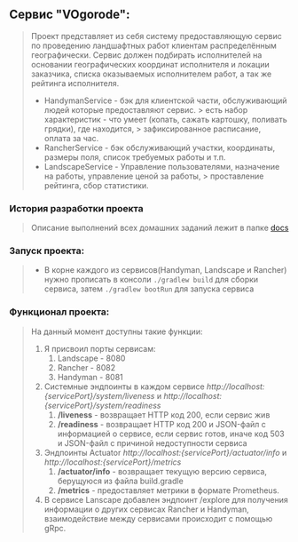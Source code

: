 ## Сервис "VOgorode":
> Проект представляет из себя систему предоставляющую сервис по проведению ландшафтных работ клиентам распределённым
> географически. Сервис должен подбирать исполнителей на основании географических координат исполнителя и локации заказчика,
> списка оказываемых исполнителем работ, а так же рейтинга исполнителя.
> - HandymanService - бэк для клиентской части, обслуживающий людей которые предоставляют сервис.
    > есть набор характеристик - что умеет (копать, сажать картошку, поливать грядки), где находится,
    > зафиксированное расписание, оплата за час.
> - RancherService - бэк обслуживающий участки, координаты, размеры поля, список требуемых работы и т.п.
> - LandscapeService - Управление пользователями, назначение на работы, управление ценой за работы,
    > проставление рейтинга, сбор статистики.
### История разработки проекта
> Описание выполнений всех домашних заданий лежит в папке [docs](./docs/README.md)
### Запуск проекта:
> - В корне каждого из сервисов(Handyman, Landscape и Rancher) нужно прописать в консоли
```./gradlew build``` для сборки сервиса, затем ```./gradlew bootRun``` для запуска сервиса

### Функционал проекта: 
> На данный момент доступны такие функции:
> 1. Я присвоил порты сервисам:
>    1. Landscape - 8080
>    2. Rancher - 8082
>    3. Handyman - 8081
> 2. Системные эндпоинты в каждом сервисе *http://localhost:{servicePort}/system/liveness* и *http://localhost:{servicePort}/system/readiness*
>    1. **/liveness** - возвращает HTTP код 200, если сервис жив
>    2. **/readiness** - возвращает HTTP код 200 и JSON-файл с информацией о сервисе, если сервис готов, иначе код 503 и JSON-файл с причиной недоступности сервиса
> 3. Эндпоинты Actuator *http://localhost:{servicePort}/actuator/info* и *http://localhost:{servicePort}/metrics*
>    1. **/actuator/info** - возвращает текущую версию сервиса, берущуюся из файла build.gradle
>    2. **/metrics** - предоставляет метрики в формате Prometheus.
> 4. В сервисе Lanscape добавлен эндпоинт /explore для получения информации о других сервисах Rancher и Handyman, взаимодействие между сервисами происходит с помощью gRpc.